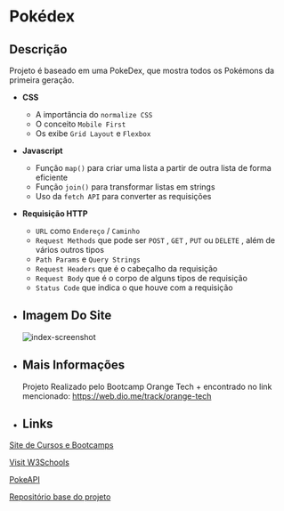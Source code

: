 #  Pokédex

##  Descrição

Projeto é baseado em uma PokeDex, que mostra todos os Pokémons da primeira geração.

*  **CSS**
    * A importância do `normalize CSS`
    * O conceito `Mobile First`
    * Os exibe `Grid Layout` e `Flexbox`
*  **Javascript**
    * Função `map()` para criar uma lista a partir de outra lista de forma eficiente
    * Função `join()` para transformar listas em strings
    * Uso da `fetch API` para converter as requisições
*  **Requisição HTTP**
    *  `URL` como `Endereço` / `Caminho`
    *  `Request Methods` que pode ser `POST` , `GET` , `PUT` ou `DELETE` , além de vários outros tipos
    *  `Path Params` e `Query Strings`
    *  `Request Headers` que é o cabeçalho da requisição
    *  `Request Body` que é o corpo de alguns tipos de requisição
    *  `Status Code` que indica o que houve com a  requisição  
*  **<h2>Imagem Do Site</h2>**
    ![index-screenshot](https://user-images.githubusercontent.com/106184297/219899832-2bef5583-b01f-4bc0-be34-13e33a557e88.png)
    
*  **<h2>Mais Informações</h2>**
    
    Projeto Realizado pelo Bootcamp Orange Tech + encontrado no link mencionado: https://web.dio.me/track/orange-tech
   
*  **<h2>Links</h2>**

<a href="https://www.dio.me/" target="_blank">Site de Cursos e Bootcamps</a>

<a href="https://developer.mozilla.org/en-US/docs/Web/API/Fetch_API" target="_blank">Visit W3Schools</a>

<a href="https://pokeapi.co/" target="_blank">PokeAPI</a>

<a href="https://github.com/digitalinnovationone/js-developer-pokedex" target="_blank">Repositório base do projeto</a>

   
